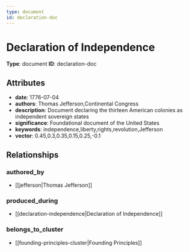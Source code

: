 ```yaml
---
type: document
id: declaration-doc
---
```


# Declaration of Independence

**Type**: document
**ID**: declaration-doc

## Attributes

- **date**: 1776-07-04
- **authors**: Thomas Jefferson,Continental Congress
- **description**: Document declaring the thirteen American colonies as independent sovereign states
- **significance**: Foundational document of the United States
- **keywords**: independence,liberty,rights,revolution,Jefferson
- **vector**: 0.45,0.3,0.35,0.15,0.25,-0.1

## Relationships

### authored_by

- [[jefferson|Thomas Jefferson]]

### produced_during

- [[declaration-independence|Declaration of Independence]]

### belongs_to_cluster

- [[founding-principles-cluster|Founding Principles]]

